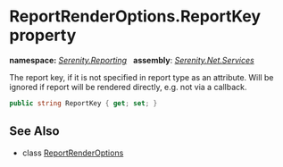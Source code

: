 # ReportRenderOptions.ReportKey property
**namespace:** *[Serenity.Reporting](../../README.md#serenity.reporting-namespace)*   **assembly**: *[Serenity.Net.Services](../../README.md)*

The report key, if it is not specified in report type as an attribute. Will be ignored if report will be rendered directly, e.g. not via a callback.

```csharp
public string ReportKey { get; set; }
```

## See Also

* class [ReportRenderOptions](../ReportRenderOptions.md)